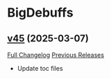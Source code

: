# BigDebuffs

## [v45](https://github.com/jordonwow/bigdebuffs/tree/v45) (2025-03-07)
[Full Changelog](https://github.com/jordonwow/bigdebuffs/compare/v44...v45) [Previous Releases](https://github.com/jordonwow/bigdebuffs/releases)

- Update toc files  
